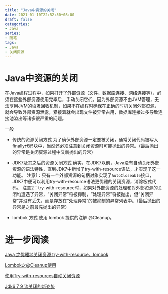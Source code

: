 ```yaml
---
title: "Java中资源的关闭"
date: 2021-01-10T22:52:50+08:00
draft: false
categories: 
- Java
series:
- 随笔
tags:
- Java
- 关闭资源
---
```


# Java中资源的关闭

在Java编程过程中，如果打开了外部资源（文件、数据库连接、网络连接等），必须在这些外部资源使用完毕后，手动关闭它们。因为外部资源不由JVM管理，无法享用JVM的垃圾回收机制，如果不在编程时确保在正确的时机关闭外部资源，就会导致外部资源泄露，紧接着就会出现文件被异常占用，数据库连接过多导致连接池溢出等诸多很严重的问题。

一般

- 传统的资源关闭方式
  为了确保外部资源一定要被关闭，通常关闭代码被写入finally代码块中，当然还必须注意到关闭资源时可能抛出的异常。（最后抛出的异常是关闭资源过程中又新抛出的异常）

- JDK7及其之后的资源关闭方式
  确实，在JDK7以前，Java没有自动关闭外部资源的语法特性，直到JDK7中新增了try-with-resource语法，才实现了这一功能。
  注意1：只有一个外部资源的句柄对象实现了`AutoCloseable`接口，JDK7中便可以利用try-with-resource语法更优雅的关闭资源，消除板式代码。
  注意2：try-with-resource时，如果对外部资源的处理和对外部资源的关闭均遭遇了异常，“关闭异常”将被抑制，“处理异常”将被抛出，但“关闭异常”并没有丢失，而是存放在“处理异常”的被抑制的异常列表中。（最后抛出的异常是之前最先抛出的异常）

- lombok 方式
  使用 lombok 提供的注解 @Cleanup。

# 进一步阅读

[Java 之优雅地关闭资源 try-with-resource、lombok](https://blog.csdn.net/const_/article/details/93066769)

[Lombok之@Cleanup使用](https://blog.csdn.net/cauchy6317/article/details/102838510)

[使用Try-with-resources自动关闭资源](https://blog.csdn.net/wtopps/article/details/71108342)

[Jdk6 7 9 流关闭的新姿势](https://blog.csdn.net/ManagementAndJava/article/details/82910240?utm_medium=distribute.pc_relevant.none-task-blog-BlogCommendFromMachineLearnPai2-1.control&depth_1-utm_source=distribute.pc_relevant.none-task-blog-BlogCommendFromMachineLearnPai2-1.control)